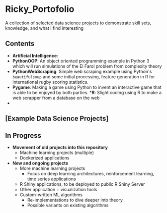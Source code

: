 # Ricky_Portofolio
A collection of selected data science projects to demonstrate skill sets, knowledge, and what I find interesting

## Contents
* __Artificial Intelligence__:
* __PythonOOP__: An object oriented programming example in Python 3 which will run simulations of the El Farol problem from complexity theory
* __PythonWebScraping__: Simple web scraping example using Python's `beautifulsoup` and some initial processing, feature generation in R for international rugby scoring statistics.
* __Pygame__: Making a game using Python to invent an interactive game that is able to be enjoyed by both parties.
*__R__: Slight coding using R to make a web scrapper from a database on the web
*


## [Example Data Science Projects]
## In Progress
* __Movement of old projects into this repository__
  * Machine learning projects (multiple)
  * Dockerized applications
* __New and ongoing projects__
  * More machine learning projects
    * Focus on deep learning architectures, reinforcement learning, time series applications
  * R Shiny applications, to be deployed to public R Shiny Server
  * Other application + visualization tools
  * Custom-written ML algorithms
    * Re-implementations to dive deeper into theory
    * Possible variants on existing algorithms
  
